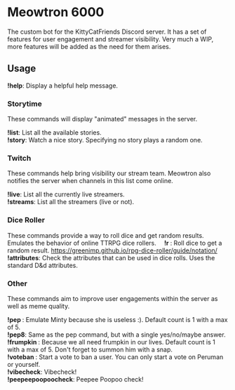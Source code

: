 # Meowtron 6000

The custom bot for the KittyCatFriends Discord server. It has a set of features for user engagement and streamer visibility. Very much a WIP, more features will be added as the need for them arises.

## Usage

**!help**: Display a helpful help message.  

### Storytime
These commands will display "animated" messages in the server.

**!list**: List all the available stories.  
**!story**: Watch a nice story. Specifying no story plays a random one.  

### Twitch
These commands help bring visibility our stream team. Meowtron also notifies the server when channels in this list come online.

**!live**: List all the currently live streamers.  
**!streams**: List all the streamers (live or not).

### Dice Roller  
These commands provide a way to roll dice and get random results. Emulates the behavior of online TTRPG dice rollers.
⠀
**!r <rollSyntax>**: Roll dice to get a random result. https://greenimp.github.io/rpg-dice-roller/guide/notation/  
**!attributes**: Check the attributes that can be used in dice rolls. Uses the standard D&d attributes.  

### Other
These commands aim to improve user engagements within the server as well as meme quality.

**!pep <count>**: Emulate Minty because she is useless :). Default count is 1 with a max of 5.  
**!pep8**: Same as the pep command, but with a single yes/no/maybe answer.  
**!frumpkin <count>**: Because we all need frumpkin in our lives. Default count is 1 with a max of 5. Don't forget to summon him with a snap.  
**!voteban <user>**: Start a vote to ban a user. You can only start a vote on Peruman or yourself.  
**!vibecheck**: Vibecheck!  
**!peepeepoopoocheck**: Peepee Poopoo check!
